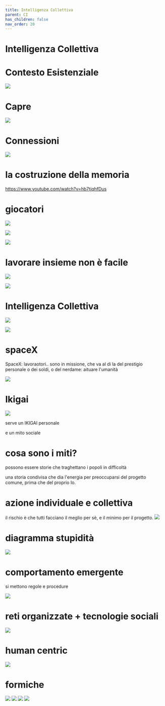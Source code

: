 ```yaml
---
title: Intelligenza Collettiva
parent: CI
has_children: false
nav_order: 20
---
```


# Intelligenza Collettiva

# Contesto Esistenziale
![](img/galassia.png)

# Capre
![](img/goats_tree.jpg)

# Connessioni
<!-- slide data-notes="neuroni + albo alunni: nesso?"-->
![](img/neurons.jpg)

# la costruzione della memoria
<https://www.youtube.com/watch?v=hb7tjqhfDus>

# giocatori
<!-- slide data-notes="giocatori e i loro cervelli, esperienze si costruiscono con la multisensorialità e ripetizione" -->
![](img/videogame-brain.jpg)

<!-- slide data-notes="giocatori e i loro cervelli, esperienze si costruiscono con la multisensorialità e ripetizione" -->
![](img/videogamer-brain.jpg)

<!-- slide data-notes="videogiochi sono media mutidisciplinari: gli strument perfetti" -->
![](img/multidisplipines.jpg)

# lavorare insieme non è facile
<!-- slide data-notes="per forza devono essere svilupti in tanti a difficoltà a lavoare insime"-->
<!-- ### progetti di gruppo -->
![](img/progetti-di-gruppo.jpg)

<!-- slide data-notes="serve un'immagine coerente, ma sopratutto una sua utilità esperienziale" -->
![](img/knowledge-experience.jpg)

# Intelligenza Collettiva

![](img/intelligenza_collettiva.jpg)

![](img/intelligenza_collettiva_2.jpg)

# spaceX
SpaceX: lavoraotori.. sono in missione, che va al di la del prestigio personale o dei soldi, o del nerdame: aituare l'umanità

![](img/spacex-workers.jpg)

# Ikigai
<!-- slide data-notes="" -->
![](img/ikigai.png)

<!-- slide data-notes="" -->
serve un IKIGAI personale

<!-- slide data-notes="" -->
e un mito sociale

# cosa sono i miti?
possono essere storie che traghettano i popoli in difficoltà

una storia condivisa che dia l'energia per preoccuparsi del progetto comune, prima che del proprio Io. 

# azione individuale e collettiva
il rischio è che tutti facciano il meglio per sè, e il minimo per il progetto.
![](img/caos-media.jpg)

# diagramma stupidità
![](img/diagramma-di-cipolla-stupidita_featured.jpg)

# comportamento emergente

si mettono regole e procedure  

![](img/radici.jpg)

# reti organizzate +  tecnologie sociali 

![](img/intelligenza_collettiva_3.jpg)

# human centric
![](img/humanistic-player.png)

# formiche

![](img/ant_1.jpg)
![](img/ant_2.jpg)
![](img/ant_3.jpg)
![](img/ant_4.jpg)
